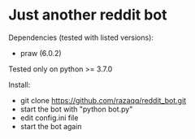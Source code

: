# Just another reddit bot

Dependencies (tested with listed versions):
  - praw (6.0.2)
  
Tested only on python >= 3.7.0
 
Install:
  - git clone https://github.com/razaqq/reddit_bot.git
  - start the bot with "python bot.py"
  - edit config.ini file
  - start the bot again
